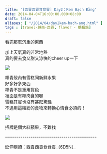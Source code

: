```yaml
---
title: '[西貢西貢食食貢] Day2：Kem Bạch Đằng'
date: 2014-04-04T16:00:00.000+08:00
draft: false
aliases: [ "/2014/04/day2kem-bach-ang.html" ]
tags : [travel-越南-西貢, flavor - 螞蟻族]
---
```


看完那麼沉重的東西

加上天氣真的非常地熱  
真的要去食又甜又涼快的cheer up一下  

![](/images/saigon2h.jpg)

椰青殼內有雪糕同新鮮水果  
好多好多東西  
椰青不是重用貨色  
裡面是有椰肉食的喔  
雪糕其實也沒有甚麼驚豔  
不過用這繽紛的食物來轉換心情食必須的！  

![](/images/saigon2h1.jpg)

招牌是個大紅蘋果，不難找  
  
\-----------------------------------------------  
  
延伸閱讀：[西貢西貢食食貢（6D5N）](https://hidie.net/saigon6d5n/)
